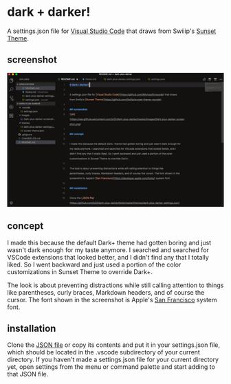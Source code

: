 # dark + darker!

A settings.json file for [Visual Studio Code](https://github.com/Microsoft/vscode) that draws from Swiiip's [Sunset Theme](https://github.com/Swiiip/sunset-theme-vscode).

## screenshot
![alt](https://raw.githubusercontent.com/jx22/dark-plus-darker/master/images/Dark-plus-darker-screenshot-2.png)

## concept

I made this because the default Dark+ theme had gotten boring and just wasn't dark enough for my taste anymore. I searched and searched for VSCode extensions that looked better, and I didn't find any that I totally liked. So I went backward and just used a portion of the color customizations in Sunset Theme to override Dark+.

The look is about preventing distractions while still calling attention to things like parentheses, curly braces, Markdown headers, and of course the cursor. The font shown in the screenshot is Apple's [San Francisco](https://developer.apple.com/fonts/) system font.

## installation

Clone the [JSON file](https://github.com/jx22/dark-plus-darker/blob/master/themes/dark-plus-darker-settings.json) or copy its contents and put it in your settings.json file, which should be located in the .vscode subdirectory of your current directory. If you haven't made a settings.json file for your current directory yet, open settings from the menu or command palette and start adding to that JSON file.